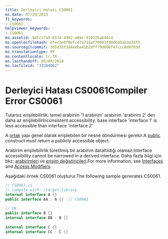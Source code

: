 ```yaml
---
title: Derleyici Hatası CS0061
ms.date: 07/20/2015
f1_keywords:
- CS0061
helpviewer_keywords:
- CS0061
ms.assetid: 8dfc57a9-653d-4902-a88c-92032ba64024
ms.openlocfilehash: dfec3e0f0efcd7a71daf70093f90d64bab3d3df0
ms.sourcegitcommit: 3d5d33f384eeba41b2dff79d096f47ccc8d8f03d
ms.translationtype: MT
ms.contentlocale: tr-TR
ms.lasthandoff: 05/04/2018
ms.locfileid: "33284062"
---
```

# <a name="compiler-error-cs0061"></a><span data-ttu-id="062b5-102">Derleyici Hatası CS0061</span><span class="sxs-lookup"><span data-stu-id="062b5-102">Compiler Error CS0061</span></span>
<span data-ttu-id="062b5-103">Tutarsız erişilebilirlik: temel arabirim '1 arabirim' arabirim 'arabirim 2' den daha az erişilebilir</span><span class="sxs-lookup"><span data-stu-id="062b5-103">Inconsistent accessibility: base interface 'interface 1' is less accessible than interface 'interface 2'</span></span>  
  
 <span data-ttu-id="062b5-104">A [ortak](../../csharp/language-reference/keywords/public.md) yapı genel olarak erişilebilen bir nesne döndürmesi gerekir.</span><span class="sxs-lookup"><span data-stu-id="062b5-104">A [public](../../csharp/language-reference/keywords/public.md) construct must return a publicly accessible object.</span></span>  
  
 <span data-ttu-id="062b5-105">Arabirim erişilebilirlik türetilmiş bir arabirim daraltıldığı olamaz.</span><span class="sxs-lookup"><span data-stu-id="062b5-105">Interface accessibility cannot be narrowed in a derived interface.</span></span> <span data-ttu-id="062b5-106">Daha fazla bilgi için bkz: [arabirimleri](../../csharp/programming-guide/interfaces/index.md) ve [erişim değiştiricileri](../../csharp/programming-guide/classes-and-structs/access-modifiers.md).</span><span class="sxs-lookup"><span data-stu-id="062b5-106">For more information, see [Interfaces](../../csharp/programming-guide/interfaces/index.md) and [Access Modifiers](../../csharp/programming-guide/classes-and-structs/access-modifiers.md).</span></span>  
  
 <span data-ttu-id="062b5-107">Aşağıdaki örnek CS0061 oluşturur.</span><span class="sxs-lookup"><span data-stu-id="062b5-107">The following sample generates CS0061.</span></span>  
  
```csharp  
// CS0061.cs  
// compile with: /target:library  
internal interface A {}  
public interface AA : A {}  // CS0061  
  
// OK  
public interface B {}  
internal interface BB : B {}  
  
internal interface C {}  
internal interface CC : C {}  
```
